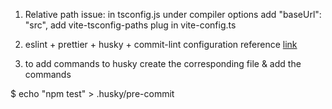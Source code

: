 

1. Relative path issue:
   in tsconfig.js
      under compiler options add  "baseUrl": "src",
    add vite-tsconfig-paths plug in vite-config.ts


2. eslint + prettier + husky + commit-lint configuration reference [link](https://theodorusclarence.com/shorts/husky-commitlint-prettier)


3. to add commands to husky
  create the corresponding file & add the commands

  $ echo "npm test" > .husky/pre-commit

